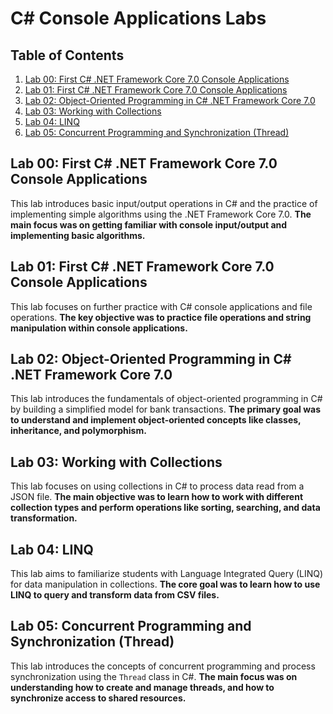 # C# Console Applications Labs

## Table of Contents

1.  [Lab 00: First C# .NET Framework Core 7.0 Console Applications](#lab-00-first-c-net-framework-core-70-console-applications)
2.  [Lab 01: First C# .NET Framework Core 7.0 Console Applications](#lab-01-first-c-net-framework-core-70-console-applications)
3.  [Lab 02: Object-Oriented Programming in C# .NET Framework Core 7.0](#lab-02-object-oriented-programming-in-c-net-framework-core-70)
4.  [Lab 03: Working with Collections](#lab-03-working-with-collections)
5.  [Lab 04: LINQ](#lab-04-linq)
6.  [Lab 05: Concurrent Programming and Synchronization (Thread)](#lab-05-concurrent-programming-and-synchronization-thread)

## Lab 00: First C# .NET Framework Core 7.0 Console Applications

This lab introduces basic input/output operations in C# and the practice of implementing simple algorithms using the .NET Framework Core 7.0. **The main focus was on getting familiar with console input/output and implementing basic algorithms.**

## Lab 01: First C# .NET Framework Core 7.0 Console Applications

This lab focuses on further practice with C# console applications and file operations. **The key objective was to practice file operations and string manipulation within console applications.**

## Lab 02: Object-Oriented Programming in C# .NET Framework Core 7.0

This lab introduces the fundamentals of object-oriented programming in C# by building a simplified model for bank transactions. **The primary goal was to understand and implement object-oriented concepts like classes, inheritance, and polymorphism.**

## Lab 03: Working with Collections

This lab focuses on using collections in C# to process data read from a JSON file. **The main objective was to learn how to work with different collection types and perform operations like sorting, searching, and data transformation.**

## Lab 04: LINQ

This lab aims to familiarize students with Language Integrated Query (LINQ) for data manipulation in collections. **The core goal was to learn how to use LINQ to query and transform data from CSV files.**

## Lab 05: Concurrent Programming and Synchronization (Thread)

This lab introduces the concepts of concurrent programming and process synchronization using the `Thread` class in C#. **The main focus was on understanding how to create and manage threads, and how to synchronize access to shared resources.**

